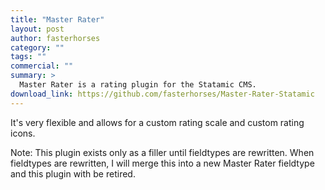 ```yaml
---
title: "Master Rater"
layout: post
author: fasterhorses
category: ""
tags: ""
commercial: ""
summary: >
  Master Rater is a rating plugin for the Statamic CMS.
download_link: https://github.com/fasterhorses/Master-Rater-Statamic
---
```

It's very flexible and allows for a custom rating scale and custom rating icons.

Note: This plugin exists only as a filler until fieldtypes are rewritten. When fieldtypes are rewritten, I will merge this into a new Master Rater fieldtype and this plugin with be retired.
